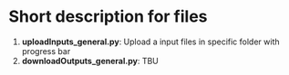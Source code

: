 # Short description for files
1. **uploadInputs_general.py**: Upload a input files in specific folder with progress bar
2. **downloadOutputs_general.py**: TBU 
